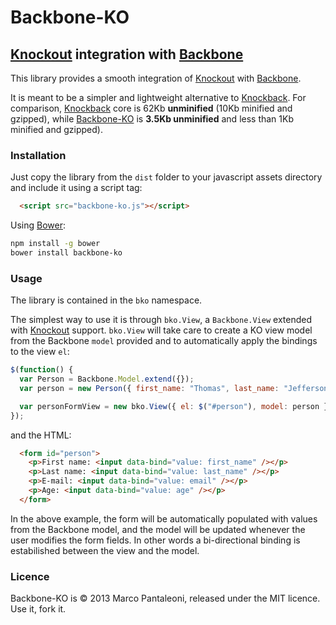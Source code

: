 # Backbone-KO

## [Knockout][] integration with [Backbone][] ##

This library provides a smooth integration of [Knockout][] with [Backbone][].

It is meant to be a simpler and lightweight alternative to [Knockback][]. For comparison, [Knockback][] core is 62Kb **unminified** (10Kb minified and gzipped), while [Backbone-KO][] is **3.5Kb unminified** and less than 1Kb minified and gzipped).

### Installation ###

Just copy the library from the `dist` folder to your javascript assets directory and include it using a script tag:

```html
  <script src="backbone-ko.js"></script>
```

Using [Bower][]:

```bash
npm install -g bower
bower install backbone-ko
```

### Usage ###

The library is contained in the `bko` namespace.

The simplest way to use it is through `bko.View`, a `Backbone.View` extended with [Knockout][] support.
`bko.View` will take care to create a KO view model from the Backbone `model` provided and to automatically apply the bindings to the view `el`:

```javascript
$(function() {
  var Person = Backbone.Model.extend({});
  var person = new Person({ first_name: "Thomas", last_name: "Jefferson", age: 83 });

  var personFormView = new bko.View({ el: $("#person"), model: person });
});
```

and the HTML:

```html
  <form id="person">
    <p>First name: <input data-bind="value: first_name" /></p>
    <p>Last name: <input data-bind="value: last_name" /></p>
    <p>E-mail: <input data-bind="value: email" /></p>
    <p>Age: <input data-bind="value: age" /></p>
  </form>
```

In the above example, the form will be automatically populated with values from the Backbone model, and the model will be updated whenever the user modifies the form fields. In other words a bi-directional binding is estabilished between the view and the model.

### Licence ###

Backbone-KO is © 2013 Marco Pantaleoni, released under the MIT licence. Use it, fork it.

[Knockout]: http://knockoutjs.com
[Backbone]: http://backbonejs.org
[Knockback]: http://kmalakoff.github.io/knockback
[Backbone-KO]: http://github.com/panta/backbone-ko
[Bower]: http://bower.io
[mocha]: http://visionmedia.github.io/mocha
[CoffeeScript]: http://jashkenas.github.com/coffee-script/
[Node.js]: http://nodejs.org/
[Jasmine]: http://pivotal.github.com/jasmine/
